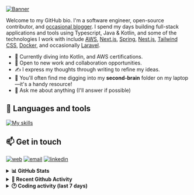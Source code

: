 [![Banner](https://raw.githubusercontent.com/wilfriedago/wilfriedago/main/assets/1.png)][website]

Welcome to my GitHub bio. I'm a software engineer, open-source contributor, and [occasional blogger][blog]. I spend my days building full-stack applications and tools using Typescript, Java & Kotlin, and some of the technologies I work with include [AWS](https://aws.amazon.com/fr/), [Next.js](https://nextjs.org/), [Spring](https://spring.io/), [Nest.js](https://nestjs.com/), [Tailwind CSS](https://github.com/tailwindlabs/tailwindcss), [Docker](https://www.docker.com/), and occasionally [Laravel](https://laravel.com/).

- 🔭 Currently diving into Kotlin, and AWS certifications.
- 👯 Open to new work and collaboration opportunities.
- ✍️ I express my thoughts through writing to refine my ideas.
- 🧠 You'll often find me digging into my **second-brain** folder on my laptop—it's a handy resource!
- 💬 Ask me about anything (I'll answer if possible)

## 🎨 Languages and tools

[![My skills](https://skillicons.dev/icons?i=typescript,js,nodejs,nest,java,kotlin,spring,python,fastapi,django,aws,docker,vscode,idea,tailwind&perline=15)](https://wilfriedago.dev/about#skills)

## 📫 Get in touch
[![web](https://img.shields.io/badge/WEBSITE-12100E?logo=google-earth&color=282A36)][website]
[![email](https://img.shields.io/badge/MAIL-12100E?logo=mailgun&color=282A36)][mail]
[![linkedin](https://img.shields.io/badge/LINKEDIN-12100E?logo=linkedin&color=282A36)][linkedin]


<details>
  <summary><b>📊 GitHub Stats</b></summary>
	<br/>
	<p align="left">
		<img width="49.5%" src="https://github-readme-stats.vercel.app/api?username=wilfriedago&show_icons=true&count_private=true&title_color=10b981&icon_color=10b981&theme=react&hide_border=true&rank_icon=github" />
		<img width="49.5%" src="https://streak-stats.demolab.com/?user=wilfriedago&hide_border=true&theme=react&ring=10b981&fire=fff&currStreakNum=fff&sideLabels=10b981&currStreakLabel=10b981&sideNums=fff" />
	</p>
</details>

<details>
  <summary><b>📅 Recent Github Activity</b></summary>
	<br>

<!--RECENT_ACTIVITY:last_update-->
Last Updated: Thursday, December 5th, 2024, 4:18:46 AM
<!--RECENT_ACTIVITY:last_update_end-->

<!--RECENT_ACTIVITY:start-->
1. 🔱 Forked [wilfriedago/bj-decoupage-territorial](https://github.com/wilfriedago/bj-decoupage-territorial) from [jsbenin/bj-decoupage-territorial](https://github.com/jsbenin/bj-decoupage-territorial)<br>
2. ⭐ Starred [jsbenin/bj-decoupage-territorial](https://github.com/jsbenin/bj-decoupage-territorial)<br>
3. ⭐ Starred [azat-io/eslint-plugin-perfectionist](https://github.com/azat-io/eslint-plugin-perfectionist)<br>
4. 🔱 Forked [wilfriedago/safeosms](https://github.com/wilfriedago/safeosms) from [patadejaguar/safeosms](https://github.com/patadejaguar/safeosms)<br>
5. ⭐ Starred [patadejaguar/safeosms](https://github.com/patadejaguar/safeosms)<br>
<!--RECENT_ACTIVITY:end-->
</details>

<details>
  <summary><b>🕐 Coding activity (last 7 days)</b></summary>
	<br>

<!--START_SECTION:waka-->

```python
Total Time: 48 hrs 21 mins

TypeScript        21 hrs 43 mins  ███████████░░░░░░░░░░░░░░   43.81 %
JavaScript        4 hrs 24 mins   ██▒░░░░░░░░░░░░░░░░░░░░░░   08.90 %
Docker            3 hrs 55 mins   ██░░░░░░░░░░░░░░░░░░░░░░░   07.93 %
Java              2 hrs 58 mins   █▓░░░░░░░░░░░░░░░░░░░░░░░   06.01 %
Bash              1 hr 33 mins    ▓░░░░░░░░░░░░░░░░░░░░░░░░   03.15 %
Other             1 hr 12 mins    ▓░░░░░░░░░░░░░░░░░░░░░░░░   02.45 %
```

<!--END_SECTION:waka-->
</details>

[website]: https://wilfriedago.dev
[linkedin]: https://linkedin.com/in/wilfriedago
[blog]: https://wilfriedago.dev/blog
[mail]: mailto:me@wilfriedago.dev

